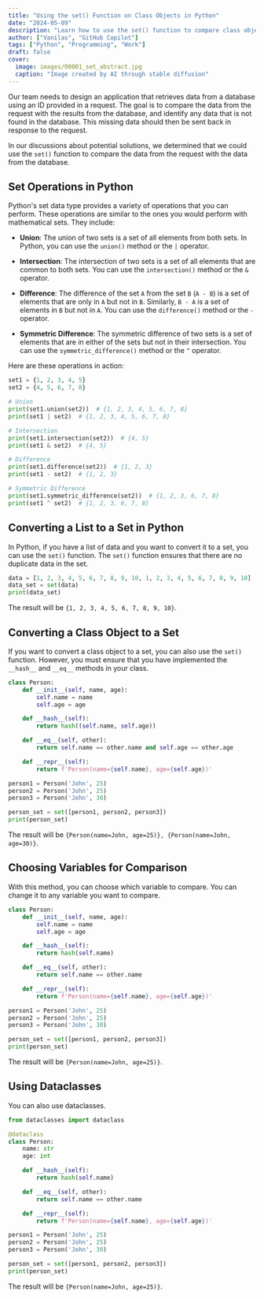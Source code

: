 ```yaml
---
title: "Using the set() Function on Class Objects in Python"
date: "2024-05-09"
description: "Learn how to use the set() function to compare class objects in Python."
author: ["Vanilas", "GitHub Copilot"]
tags: ["Python", "Programming", "Work"]
draft: false
cover:
  image: images/00001_set_abstract.jpg
  caption: "Image created by AI through stable diffusion"
---
```


Our team needs to design an application that retrieves data from a database using an ID provided in a request. The goal is to compare the data from the request with the results from the database, and identify any data that is not found in the database. This missing data should then be sent back in response to the request.

In our discussions about potential solutions, we determined that we could use the `set()` function to compare the data from the request with the data from the database.

## Set Operations in Python

Python's set data type provides a variety of operations that you can perform. These operations are similar to the ones you would perform with mathematical sets. They include:

- **Union**: The union of two sets is a set of all elements from both sets. In Python, you can use the `union()` method or the `|` operator.

- **Intersection**: The intersection of two sets is a set of all elements that are common to both sets. You can use the `intersection()` method or the `&` operator.

- **Difference**: The difference of the set `A` from the set `B` (`A - B`) is a set of elements that are only in `A` but not in `B`. Similarly, `B - A` is a set of elements in `B` but not in `A`. You can use the `difference()` method or the `-` operator.

- **Symmetric Difference**: The symmetric difference of two sets is a set of elements that are in either of the sets but not in their intersection. You can use the `symmetric_difference()` method or the `^` operator.

Here are these operations in action:

```python
set1 = {1, 2, 3, 4, 5}
set2 = {4, 5, 6, 7, 8}

# Union
print(set1.union(set2))  # {1, 2, 3, 4, 5, 6, 7, 8}
print(set1 | set2)  # {1, 2, 3, 4, 5, 6, 7, 8}

# Intersection
print(set1.intersection(set2))  # {4, 5}
print(set1 & set2)  # {4, 5}

# Difference
print(set1.difference(set2))  # {1, 2, 3}
print(set1 - set2)  # {1, 2, 3}

# Symmetric Difference
print(set1.symmetric_difference(set2))  # {1, 2, 3, 6, 7, 8}
print(set1 ^ set2)  # {1, 2, 3, 6, 7, 8}
```

## Converting a List to a Set in Python

In Python, if you have a list of data and you want to convert it to a set, you can use the `set()` function. The `set()` function ensures that there are no duplicate data in the set. 

```python
data = [1, 2, 3, 4, 5, 6, 7, 8, 9, 10, 1, 2, 3, 4, 5, 6, 7, 8, 9, 10]
data_set = set(data)
print(data_set)
```

The result will be `{1, 2, 3, 4, 5, 6, 7, 8, 9, 10}`.

## Converting a Class Object to a Set

If you want to convert a class object to a set, you can also use the `set()` function. However, you must ensure that you have implemented the `__hash__` and `__eq__` methods in your class. 

```python
class Person:
    def __init__(self, name, age):
        self.name = name
        self.age = age

    def __hash__(self):
        return hash((self.name, self.age))

    def __eq__(self, other):
        return self.name == other.name and self.age == other.age

    def __repr__(self):
        return f'Person(name={self.name}, age={self.age})'

person1 = Person('John', 25)
person2 = Person('John', 25)
person3 = Person('John', 30)

person_set = set([person1, person2, person3])
print(person_set)
```

The result will be `{Person(name=John, age=25)}, {Person(name=John, age=30)}`.

## Choosing Variables for Comparison

With this method, you can choose which variable to compare. You can change it to any variable you want to compare.

```python
class Person:
    def __init__(self, name, age):
        self.name = name
        self.age = age

    def __hash__(self):
        return hash(self.name)

    def __eq__(self, other):
        return self.name == other.name

    def __repr__(self):
        return f'Person(name={self.name}, age={self.age})'

person1 = Person('John', 25)
person2 = Person('John', 25)
person3 = Person('John', 30)

person_set = set([person1, person2, person3])
print(person_set)
```

The result will be `{Person(name=John, age=25)}`.

## Using Dataclasses

You can also use dataclasses.

```python
from dataclasses import dataclass

@dataclass
class Person:
    name: str
    age: int

    def __hash__(self):
        return hash(self.name)

    def __eq__(self, other):
        return self.name == other.name

    def __repr__(self):
        return f'Person(name={self.name}, age={self.age})'

person1 = Person('John', 25)
person2 = Person('John', 25)
person3 = Person('John', 30)

person_set = set([person1, person2, person3])
print(person_set)
```

The result will be `{Person(name=John, age=25)}`.

